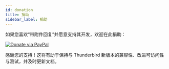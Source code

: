 ```yaml
---
id: donation
title: 捐助
sidebar_label: 捐助
---
```


如果您喜欢“带附件回复”并愿意支持其开发，欢迎在此捐助：

[![Donate via PayPal](/img/paypal-donate-button.png)](https://www.paypal.com/donate/?hosted_button_id=L2NQXHB7FQ5FJ)

感谢您的支持！这将有助于保持与 Thunderbird 新版本的兼容性、改进可访问性与测试，并及时更新文档。
